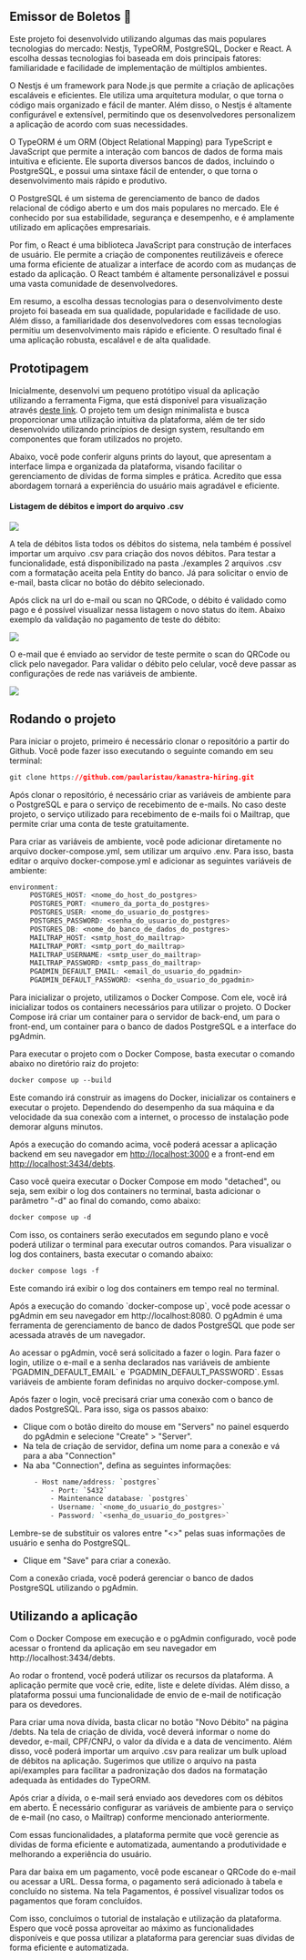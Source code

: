## Emissor de Boletos 💸

Este projeto foi desenvolvido utilizando algumas das mais populares tecnologias do mercado: Nestjs, TypeORM, PostgreSQL, Docker e React. A escolha dessas tecnologias foi baseada em dois principais fatores: familiaridade e facilidade de implementação de múltiplos ambientes.

O Nestjs é um framework para Node.js que permite a criação de aplicações escaláveis e eficientes. Ele utiliza uma arquitetura modular, o que torna o código mais organizado e fácil de manter. Além disso, o Nestjs é altamente configurável e extensível, permitindo que os desenvolvedores personalizem a aplicação de acordo com suas necessidades.

O TypeORM é um ORM (Object Relational Mapping) para TypeScript e JavaScript que permite a interação com bancos de dados de forma mais intuitiva e eficiente. Ele suporta diversos bancos de dados, incluindo o PostgreSQL, e possui uma sintaxe fácil de entender, o que torna o desenvolvimento mais rápido e produtivo.

O PostgreSQL é um sistema de gerenciamento de banco de dados relacional de código aberto e um dos mais populares no mercado. Ele é conhecido por sua estabilidade, segurança e desempenho, e é amplamente utilizado em aplicações empresariais.

Por fim, o React é uma biblioteca JavaScript para construção de interfaces de usuário. Ele permite a criação de componentes reutilizáveis e oferece uma forma eficiente de atualizar a interface de acordo com as mudanças de estado da aplicação. O React também é altamente personalizável e possui uma vasta comunidade de desenvolvedores.

Em resumo, a escolha dessas tecnologias para o desenvolvimento deste projeto foi baseada em sua qualidade, popularidade e facilidade de uso. Além disso, a familiaridade dos desenvolvedores com essas tecnologias permitiu um desenvolvimento mais rápido e eficiente. O resultado final é uma aplicação robusta, escalável e de alta qualidade.

## Prototipagem

Inicialmente, desenvolvi um pequeno protótipo visual da aplicação utilizando a ferramenta Figma, que está disponível para visualização através [deste link](https://www.figma.com/file/0GnCv9UYloESzoD6aCEwws/Kanastra?node-id=0-1&t=wWplF6SJcCJo0cdP-0). O projeto tem um design minimalista e busca proporcionar uma utilização intuitiva da plataforma, além de ter sido desenvolvido utilizando princípios de design system, resultando em componentes que foram utilizados no projeto.

Abaixo, você pode conferir alguns prints do layout, que apresentam a interface limpa e organizada da plataforma, visando facilitar o gerenciamento de dívidas de forma simples e prática. Acredito que essa abordagem tornará a experiência do usuário mais agradável e eficiente.

#### Listagem de débitos e import do arquivo .csv

![](https://33333.cdn.cke-cs.com/kSW7V9NHUXugvhoQeFaf/images/46555d9bb98154441c85fd7dda8bef08f2d79a5cbe779e68.png)

A tela de débitos lista todos os débitos do sistema, nela também é possível importar um arquivo .csv para criação dos novos débitos. Para testar a funcionalidade, está disponibilizado na pasta ./examples 2 arquivos .csv com a formatação aceita pela Entity do banco. Já para
 solicitar o envio de e-mail, basta clicar no botão do débito selecionado. 

Após click na url do e-mail ou scan no QRCode, o débito é validado como pago e é possível visualizar nessa listagem o novo status do item. Abaixo exemplo da validação no pagamento de teste do débito:

![](https://33333.cdn.cke-cs.com/kSW7V9NHUXugvhoQeFaf/images/9921ea48a68ebd13efbe91b2d2dfc393b69c04d9e52f225e.png)

O e-mail que é enviado ao servidor de teste permite o scan do QRCode ou click pelo navegador. Para validar o débito pelo celular, você deve passar as configurações de rede nas variáveis de ambiente.

![](https://33333.cdn.cke-cs.com/kSW7V9NHUXugvhoQeFaf/images/bc92d391ce8c7fbd748f2e43abd66e4c6bcd7f50f62c3c71.png)

## Rodando o projeto

Para iniciar o projeto, primeiro é necessário clonar o repositório a partir do Github. Você pode fazer isso executando o seguinte comando em seu terminal:

```css
git clone https://github.com/paularistau/kanastra-hiring.git
```

Após clonar o repositório, é necessário criar as variáveis de ambiente para o PostgreSQL e para o serviço de recebimento de e-mails. No caso deste projeto, o serviço utilizado para recebimento de e-mails foi o Mailtrap, que permite criar uma conta de teste gratuitamente.

Para criar as variáveis de ambiente, você pode adicionar diretamente no arquivo docker-compose.yml, sem utilizar um arquivo .env. Para isso, basta editar o arquivo docker-compose.yml e adicionar as seguintes variáveis de ambiente:

```css
environment:
     POSTGRES_HOST: <nome_do_host_do_postgres>
     POSTGRES_PORT: <numero_da_porta_do_postgres>
     POSTGRES_USER: <nome_do_usuario_do_postgres>
     POSTGRES_PASSWORD: <senha_do_usuario_do_postgres>
     POSTGRES_DB: <nome_do_banco_de_dados_do_postgres>
     MAILTRAP_HOST: <smtp_host_do_mailtrap>
     MAILTRAP_PORT: <smtp_port_do_mailtrap>
     MAILTRAP_USERNAME: <smtp_user_do_mailtrap>
     MAILTRAP_PASSWORD: <smtp_pass_do_mailtrap>
     PGADMIN_DEFAULT_EMAIL: <email_do_usuario_do_pgadmin>
     PGADMIN_DEFAULT_PASSWORD: <senha_do_usuario_do_pgadmin>
```

Para inicializar o projeto, utilizamos o Docker Compose. Com ele, você irá inicializar todos os containers necessários para utilizar o projeto. O Docker Compose irá criar um container para o servidor de back-end, um para o front-end, um container para o banco de dados PostgreSQL e a interface do pgAdmin.

Para executar o projeto com o Docker Compose, basta executar o comando abaixo no diretório raiz do projeto:

```css
docker compose up --build
```

Este comando irá construir as imagens do Docker, inicializar os containers e executar o projeto. Dependendo do desempenho da sua máquina e da velocidade da sua conexão com a internet, o processo de instalação pode demorar alguns minutos.

Após a execução do comando acima, você poderá acessar a aplicação backend em seu navegador em [http://localhost:3000](http://localhost:3000) e a front-end em [http://localhost:3434/debts](http://localhost:3434/debts).

Caso você queira executar o Docker Compose em modo "detached", ou seja, sem exibir o log dos containers no terminal, basta adicionar o parâmetro "-d" ao final do comando, como abaixo:

```css
docker compose up -d
```

Com isso, os containers serão executados em segundo plano e você poderá utilizar o terminal para executar outros comandos. Para visualizar o log dos containers, basta executar o comando abaixo:

```css
docker compose logs -f
```

Este comando irá exibir o log dos containers em tempo real no terminal.

Após a execução do comando \`docker-compose up\`, você pode acessar o pgAdmin em seu navegador em http://localhost:8080. O pgAdmin é uma ferramenta de gerenciamento de banco de dados PostgreSQL que pode ser acessada através de um navegador.

Ao acessar o pgAdmin, você será solicitado a fazer o login. Para fazer o login, utilize o e-mail e a senha declarados nas variáveis de ambiente \`PGADMIN_DEFAULT_EMAIL\` e \`PGADMIN_DEFAULT_PASSWORD\`. Essas variáveis de ambiente foram definidas no arquivo docker-compose.yml.

Após fazer o login, você precisará criar uma conexão com o banco de dados PostgreSQL. Para isso, siga os passos abaixo:

- Clique com o botão direito do mouse em "Servers" no painel esquerdo do pgAdmin e selecione "Create" > "Server".
- Na tela de criação de servidor, defina um nome para a conexão e vá para a aba "Connection"
- Na aba "Connection", defina as seguintes informações:

```css
	  - Host name/address: `postgres`
          - Port: `5432`
          - Maintenance database: `postgres`
          - Username: `<nome_do_usuario_do_postgres>`
          - Password: `<senha_do_usuario_do_postgres>`
```

Lembre-se de substituir os valores entre "\<>" pelas suas informações de usuário e senha do PostgreSQL.

- Clique em "Save" para criar a conexão.

Com a conexão criada, você poderá gerenciar o banco de dados PostgreSQL utilizando o pgAdmin.

## Utilizando a aplicação

Com o Docker Compose em execução e o pgAdmin configurado, você pode acessar o frontend da aplicação em seu navegador em http://localhost:3434/debts.

Ao rodar o frontend, você poderá utilizar os recursos da plataforma. A aplicação permite que você crie, edite, liste e delete dívidas. Além disso, a plataforma possui uma funcionalidade de envio de e-mail de notificação para os devedores.

Para criar uma nova dívida, basta clicar no botão "Novo Débito" na página /debts. Na tela de criação de dívida, você deverá informar o nome do devedor, e-mail, CPF/CNPJ, o valor da dívida e a data de vencimento. Além disso, você poderá importar um arquivo .csv para realizar um bulk upload de débitos na aplicação. Sugerimos que utilize o arquivo na pasta api/examples para facilitar a padronização dos dados na formatação adequada às entidades do TypeORM.

Após criar a dívida, o e-mail será enviado aos devedores com os débitos em aberto. É necessário configurar as variáveis de ambiente para o serviço de e-mail (no caso, o Mailtrap) conforme mencionado anteriormente.

Com essas funcionalidades, a plataforma permite que você gerencie as dívidas de forma eficiente e automatizada, aumentando a produtividade e melhorando a experiência do usuário.

Para dar baixa em um pagamento, você pode escanear o QRCode do e-mail ou acessar a URL. Dessa forma, o pagamento será adicionado à tabela e concluído no sistema. Na tela Pagamentos, é possível visualizar todos os pagamentos que foram concluídos.

Com isso, concluímos o tutorial de instalação e utilização da plataforma. Espero que você possa aproveitar ao máximo as funcionalidades disponíveis e que possa utilizar a plataforma para gerenciar suas dívidas de forma eficiente e automatizada.
